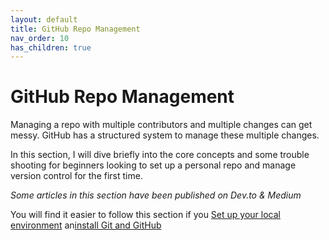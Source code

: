 ```yaml
---
layout: default
title: GitHub Repo Management
nav_order: 10
has_children: true
---
```



# GitHub Repo Management

Managing a repo with multiple contributors and multiple changes can get messy. GitHub has a structured system to manage these multiple changes.

In this section, I will dive briefly into the core concepts and some trouble shooting for beginners looking to set up a personal repo and manage version control for the first time.

_Some articles in this section have been published on Dev.to & Medium_

You will find it easier to follow this section if you [Set up your local environment](https://sumisastri.github.io/dev-blogs/dev-environment/) an[install Git and GitHub](https://sumisastri.github.io/dev-blogs/installfest/part4-install-git-and-github/)
